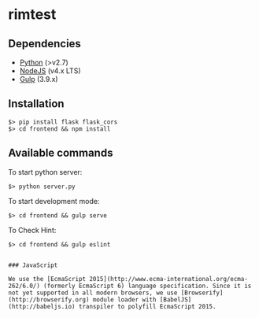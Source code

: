 # rimtest

## Dependencies

* [Python](https://www.continuum.io/downloads) (>v2.7)
* [NodeJS](https://nodejs.org) (v4.x LTS)
* [Gulp](http://gulpjs.com) (3.9.x)

## Installation

```shell
$> pip install flask flask_cors
$> cd frontend && npm install
```

## Available commands

To start python server:

```shell
$> python server.py
```


To start development mode:

```shell
$> cd frontend && gulp serve
```

To Check Hint:

```shell
$> cd frontend && gulp eslint
```

```

### JavaScript

We use the [EcmaScript 2015](http://www.ecma-international.org/ecma-262/6.0/) (formerly EcmaScript 6) language specification. Since it is not yet supported in all modern browsers, we use [Browserify](http://browserify.org) module loader with [BabelJS](http://babeljs.io) transpiler to polyfill EcmaScript 2015.
